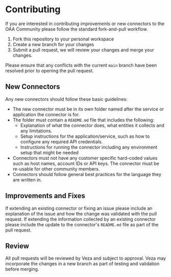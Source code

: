 # Contributing

If you are interested in contributing improvements or new connectors to the OAA Community please follow the standard
fork-and-pull workflow.

1. Fork this repository to your personal workspace
2. Create a new branch for your changes
3. Submit a pull request, we will review your changes and merge your changes.

Please ensure that any conflicts with the current `main` branch have been resolved prior to opening the pull request.

## New Connectors
Any new connectors should follow these basic guidelines:

* The new connector must be in its own folder named after the service or application the connector is for.
* The folder must contain a `README.md` file that includes the following:
  - Explanation of what the connector does, what entities it collects and any limitations.
  - Setup instructions for the application/service, such as how to configure any required API credentials.
  - Instructions for running the connector including any environment setup that might be needed
* Connectors must not have any customer specific hard-coded values such as host names, account IDs or API keys. The connector must be re-usable for other community members.
* Connectors should follow general best practices for the language they are written in.

## Improvements and Fixes
If extending an existing connector or fixing an issue please include an explanation of the issue and how the change was
validated with the pull request. If extending the information collected by an existing connector please include the
update to the connector's `README.md` file as part of the pull request.

## Review
All pull requests will be reviewed by Veza and subject to approval. Veza may incorporate the changes in a new branch as
part of testing and validation before merging. 
